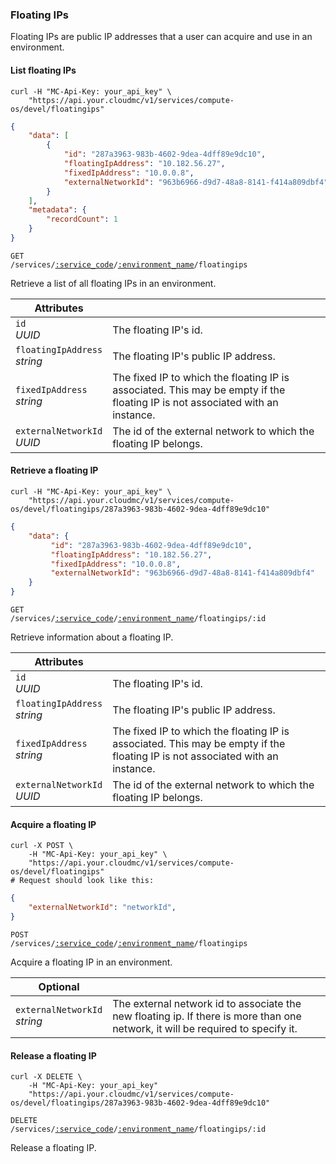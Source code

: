 ### Floating IPs

Floating IPs are public IP addresses that a user can acquire and use in an environment.

#### List floating IPs

```shell
curl -H "MC-Api-Key: your_api_key" \
    "https://api.your.cloudmc/v1/services/compute-os/devel/floatingips"
```
```json
{
    "data": [
        {
            "id": "287a3963-983b-4602-9dea-4dff89e9dc10",
            "floatingIpAddress": "10.182.56.27",
            "fixedIpAddress": "10.0.0.8",
            "externalNetworkId": "963b6966-d9d7-48a8-8141-f414a809dbf4"
        }
    ],
    "metadata": {
        "recordCount": 1
    }
}
```

<code>GET /services/<a href="#administration-service-connections">:service_code</a>/<a href="#administration-environments">:environment_name</a>/floatingips</code>

Retrieve a list of all floating IPs in an environment.

Attributes | &nbsp;
------- | -----------
`id`<br/>*UUID* | The floating IP's id.
`floatingIpAddress`<br/>*string* | The floating IP's public IP address.
`fixedIpAddress`<br/>*string* | The fixed IP to which the floating IP is associated. This may be empty if the floating IP is not associated with an instance.
`externalNetworkId`<br/>*UUID* | The id of the external network to which the floating IP belongs.

#### Retrieve a floating IP

```shell
curl -H "MC-Api-Key: your_api_key" \
    "https://api.your.cloudmc/v1/services/compute-os/devel/floatingips/287a3963-983b-4602-9dea-4dff89e9dc10"
```
```json
{
    "data": {
         "id": "287a3963-983b-4602-9dea-4dff89e9dc10",
         "floatingIpAddress": "10.182.56.27",
         "fixedIpAddress": "10.0.0.8",
         "externalNetworkId": "963b6966-d9d7-48a8-8141-f414a809dbf4"
    }
}
```

<code>GET /services/<a href="#administration-service-connections">:service_code</a>/<a href="#administration-environments">:environment_name</a>/floatingips/:id</code>

Retrieve information about a floating IP.

Attributes | &nbsp;
------- | -----------
`id`<br/>*UUID* | The floating IP's id.
`floatingIpAddress`<br/>*string* | The floating IP's public IP address.
`fixedIpAddress`<br/>*string* | The fixed IP to which the floating IP is associated. This may be empty if the floating IP is not associated with an instance.
`externalNetworkId`<br/>*UUID* | The id of the external network to which the floating IP belongs.

#### Acquire a floating IP

```shell
curl -X POST \
    -H "MC-Api-Key: your_api_key" \ 
    "https://api.your.cloudmc/v1/services/compute-os/devel/floatingips"
# Request should look like this:
```
```json
{
    "externalNetworkId": "networkId",
}
```

<code>POST /services/<a href="#administration-service-connections">:service_code</a>/<a href="#administration-environments">:environment_name</a>/floatingips</code>

Acquire a floating IP in an environment.

Optional | &nbsp;
------ | -----------
`externalNetworkId`<br/>*string* | The external network id to associate the new floating ip. If there is more than one network, it will be required to specify it.


#### Release a floating IP

```shell
curl -X DELETE \
    -H "MC-Api-Key: your_api_key"
    "https://api.your.cloudmc/v1/services/compute-os/devel/floatingips/287a3963-983b-4602-9dea-4dff89e9dc10"
```

<code>DELETE /services/<a href="#administration-service-connections">:service_code</a>/<a href="#administration-environments">:environment_name</a>/floatingips/:id</code>

Release a floating IP.
